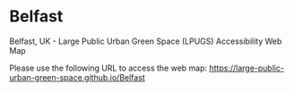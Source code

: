 # Belfast
Belfast, UK - Large Public Urban Green Space (LPUGS) Accessibility Web Map

Please use the following URL to access the web map:
https://large-public-urban-green-space.github.io/Belfast
